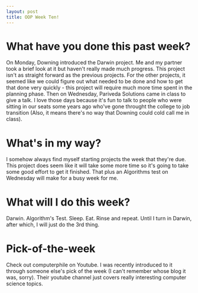 ```yaml
---
layout: post
title: OOP Week Ten!
---
```


# What have you done this past week?

On Monday, Downing introduced the Darwin project. Me and my partner took a brief look at it but haven't really made much progress. This project isn't as straight forward as the previous projects. For the other projects, it seemed like we could figure out what needed to be done and how to get that done very quickly - this project will require much more time spent in the planning phase. Then on Wednesday, Pariveda Solutions came in class to give a talk. I love those days because it's fun to talk to people who were sitting in our seats some years ago who've gone throught the college to job transition (Also, it means there's no way that Downing could cold call me in class). 

# What's in my way?

I somehow always find myself starting projects the week that they're due. This project does seem like it will take some more time so it's going to take some good effort to get it finished. That plus an Algorithms test on Wednesday will make for a busy week for me. 

# What will I do this week?

Darwin. Algorithm's Test. Sleep. Eat. Rinse and repeat. Until I turn in Darwin, after which, I will just do the 3rd thing.

# Pick-of-the-week

Check out computerphile on Youtube. I was recently introduced to it through someone else's pick of the week (I can't remember whose blog it was, sorry). Their youtube channel just covers really interesting computer science topics. 
